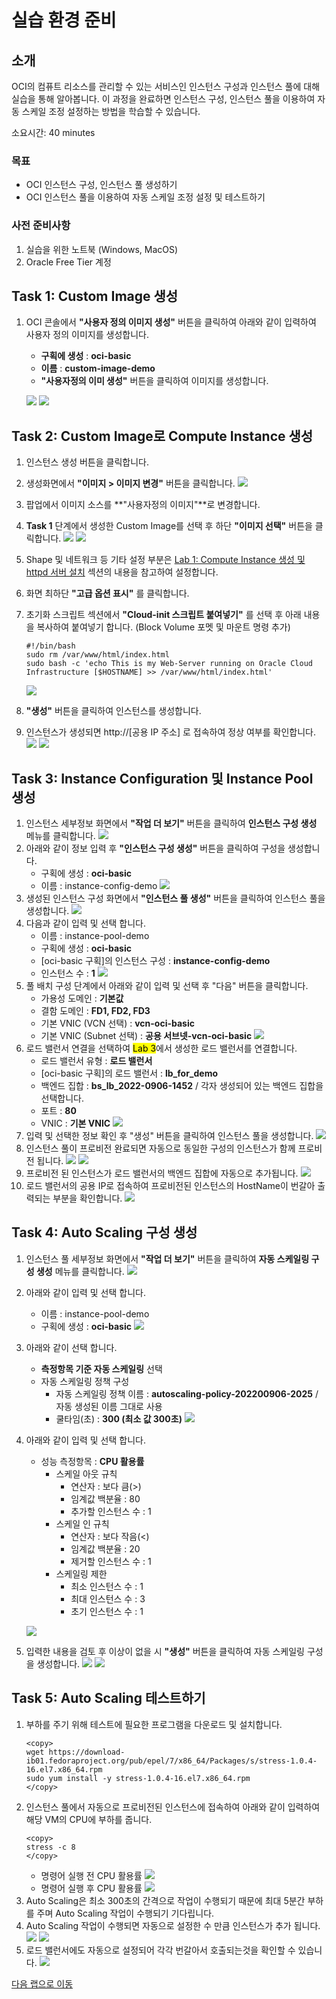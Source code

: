 # 실습 환경 준비

## 소개

OCI의 컴퓨트 리소스를 관리할 수 있는 서비스인 인스턴스 구성과 인스턴스 풀에 대해 실습을 통해 알아봅니다.
이 과정을 완료하면 인스턴스 구성, 인스턴스 풀을 이용하여 자동 스케일 조정 설정하는 방법을 학습할 수 있습니다.

소요시간: 40 minutes

### 목표

- OCI 인스턴스 구성, 인스턴스 풀 생성하기
- OCI 인스턴스 풀을 이용하여 자동 스케일 조정 설정 및 테스트하기

### 사전 준비사항

1. 실습을 위한 노트북 (Windows, MacOS)
1. Oracle Free Tier 계정

## Task 1: Custom Image 생성

1. OCI 콘솔에서 **"사용자 정의 이미지 생성"** 버튼을 클릭하여 아래와 같이 입력하여 사용자 정의 이미지를 생성합니다.
   * **구획에 생성** : **oci-basic**
   * **이름** : **custom-image-demo**
   * **"사용자정의 이미 생성"** 버튼을 클릭하여 이미지를 생성합니다.
   
   ![](images/oci-compute-create-custom-image-1.png " ")
   ![](images/oci-compute-create-custom-image-2.png " ")

## Task 2: Custom Image로 Compute Instance 생성

1. 인스턴스 생성 버튼을 클릭합니다.
2. 생성화면에서 **"이미지 > 이미지 변경"** 버튼을 클릭합니다.
   ![](images/oci-compute-create-from-custom-image-1.png " ")
3. 팝업에서 이미지 소스를 **"사용자정의 이미지"**로 변경합니다.
4. **Task 1** 단계에서 생성한 Custom Image를 선택 후 하단 **"이미지 선택"** 버튼을 클릭합니다.
   ![](images/oci-compute-create-from-custom-image-2.png " ")
   ![](images/oci-compute-create-from-custom-image-3.png " ")
5. Shape 및 네트워크 등 기타 설정 부분은 [Lab 1: Compute Instance 생성 및 httpd 서버 설치](http://localhost:4000/learning-library/oci-library/oci-basic-compute/livelabs/index.html?lab=create-compute-instance) 섹션의 내용을 참고하여 설정합니다.
6. 화면 최하단 **"고급 옵션 표시"** 를 클릭합니다.
7. 초기화 스크립트 섹션에서 **"Cloud-init 스크립트 붙여넣기"** 를 선택 후 아래 내용을 복사하여 붙여넣기 합니다. (Block Volume 포멧 및 마운트 명령 추가)
      ```
      #!/bin/bash
      sudo rm /var/www/html/index.html
      sudo bash -c 'echo This is my Web-Server running on Oracle Cloud Infrastructure [$HOSTNAME] >> /var/www/html/index.html'
      ```

   ![](images/oci-compute-create-from-custom-image-5.png " ")
8. **"생성"** 버튼을 클릭하여 인스턴스를 생성합니다.
9. 인스턴스가 생성되면 http://[공용 IP 주소] 로 접속하여 정상 여부를 확인합니다.
   ![](images/oci-compute-create-from-custom-image-6.png " ")
   ![](images/oci-compute-create-from-custom-image-7.png " ")


## Task 3: Instance Configuration 및 Instance Pool 생성

1. 인스턴스 세부정보 화면에서 **"작업 더 보기"** 버튼을 클릭하여 **인스턴스 구성 생성** 메뉴를 클릭합니다.
   ![](images/oci-compute-create-instance-config-1.png " ")
2. 아래와 같이 정보 입력 후 **"인스턴스 구성 생성"** 버튼을 클릭하여 구성을 생성합니다.
   * 구획에 생성 : **oci-basic**
   * 이름 : instance-config-demo
   ![](images/oci-compute-create-instance-config-2.png " ")
3. 생성된 인스턴스 구성 화면에서 **"인스턴스 풀 생성"** 버튼을 클릭하여 인스턴스 풀을 생성합니다.
   ![](images/oci-compute-create-instance-config-3.png " ")
4. 다음과 같이 입력 및 선택 합니다.
   * 이름 : instance-pool-demo
   * 구획에 생성 : **oci-basic**
   * [oci-basic 구획]의 인스턴스 구성 : **instance-config-demo**
   * 인스턴스 수 : **1**
   ![](images/oci-compute-create-instance-pool-1.png " ")
5. 풀 배치 구성 단계에서 아래와 같이 입력 및 선택 후 "다음" 버튼을 클릭합니다.
   * 가용성 도메인 : **기본값**
   * 결함 도메인 : **FD1, FD2, FD3**
   * 기본 VNIC (VCN 선택) : **vcn-oci-basic**
   * 기본 VNIC (Subnet 선택) : **공용 서브넷-vcn-oci-basic**
   ![](images/oci-compute-create-instance-pool-2.png " ")
6. 로드 밸런서 연결을 선택하여 <mark>Lab 3</mark>에서 생성한 로드 밸런서를 연결합니다.
   * 로드 밸런서 유형 : **로드 밸런서**
   * [oci-basic 구획]의 로드 밸런서 : **lb\_for\_demo**
   * 백엔드 집합 : **bs\_lb\_2022-0906-1452** / 각자 생성되어 있는 백엔드 집합을 선택합니다.
   * 포트 : **80**
   * VNIC : **기본 VNIC**
   ![](images/oci-compute-create-instance-pool-3.png " ")
7. 입력 및 선택한 정보 확인 후 "생성" 버튼을 클릭하여 인스턴스 풀을 생성합니다.
   ![](images/oci-compute-create-instance-pool-4.png " ")
8. 인스턴스 풀이 프로비전 완료되면 자동으로 동일한 구성의 인스턴스가 함께 프로비전 됩니다.
   ![](images/oci-compute-create-instance-pool-6.png " ")
   ![](images/oci-compute-create-instance-pool-7.png " ")
9. 프로비전 된 인스턴스가 로드 밸런서의 백엔드 집합에 자동으로 추가됩니다.
   ![](images/oci-compute-create-instance-pool-5.png " ")
10. 로드 밸런서의 공용 IP로 접속하여 프로비전된 인스턴스의 HostName이 번갈아 출력되는 부분을 확인합니다.
   ![](images/oci-compute-create-instance-pool-8.png " ")


## Task 4: Auto Scaling 구성 생성
1. 인스턴스 풀 세부정보 화면에서 **"작업 더 보기"** 버튼을 클릭하여 **자동 스케일링 구성 생성** 메뉴를 클릭합니다.
   ![](images/oci-compute-create-auto-scaling-1.png " ")
2. 아래와 같이 입력 및 선택 합니다.
   * 이름 : instance-pool-demo
   * 구획에 생성 : **oci-basic**
   ![](images/oci-compute-create-auto-scaling-2.png " ")
3. 아래와 같이 선택 합니다.
   * **측정항목 기준 자동 스케일링** 선택
   * 자동 스케일링 정책 구성
      * 자동 스케일링 정책 이름 : **autoscaling-policy-202200906-2025** / 자동 생성된 이름 그대로 사용
      * 쿨타임(초) : **300 (최소 값 300초)**
   ![](images/oci-compute-create-auto-scaling-3.png " ")
4. 아래와 같이 입력 및 선택 합니다.
   * 성능 측정항목 : **CPU 활용률**
      * 스케일 아웃 규칙
         * 연산자 : 보다 큼(>)
         * 임계값 백분율 : 80
         * 추가할 인스턴스 수 : 1
      * 스케일 인 규칙
         * 연산자 : 보다 작음(<)
         * 임계값 백분율 : 20
         * 제거할 인스턴스 수 : 1
      * 스케일링 제한
         * 최소 인스턴스 수 : 1
         * 최대 인스턴스 수 : 3
         * 초기 인스턴스 수 : 1

   ![](images/oci-compute-create-auto-scaling-4.png " ")
5. 입력한 내용을 검토 후 이상이 없을 시 **"생성"** 버튼을 클릭하여 자동 스케일링 구성을 생성합니다.
   ![](images/oci-compute-create-auto-scaling-5.png " ")
   ![](images/oci-compute-create-auto-scaling-6.png " ")

## Task 5: Auto Scaling 테스트하기
1. 부하를 주기 위해 테스트에 필요한 프로그램을 다운로드 및 설치합니다.
      ````shell
      <copy>
      wget https://download-ib01.fedoraproject.org/pub/epel/7/x86_64/Packages/s/stress-1.0.4-16.el7.x86_64.rpm
      sudo yum install -y stress-1.0.4-16.el7.x86_64.rpm
      </copy>
      ````
2. 인스턴스 풀에서 자동으로 프로비전된 인스턴스에 접속하여 아래와 같이 입력하여 해당 VM의 CPU에 부하를 줍니다.
      ````shell
      <copy>
      stress -c 8
      </copy>
      ````
   * 명령어 실행 전 CPU 활용률
     ![](images/oci-auto-scaling-test-1.png " ")
   * 명령어 실행 후 CPU 활용률
     ![](images/oci-auto-scaling-test-2.png " ")
3. Auto Scaling은 최소 300초의 간격으로 작업이 수행되기 때문에 최대 5분간 부하를 주며 Auto Scaling 작업이 수행되기 기다립니다.
4. Auto Scaling 작업이 수행되면 자동으로 설정한 수 만큼 인스턴스가 추가 됩니다.
   ![](images/oci-auto-scaling-test-3.png " ")
   ![](images/oci-auto-scaling-test-4.png " ")
5. 로드 밸런서에도 자동으로 설정되어 각각 번갈아서 호출되는것을 확인할 수 있습니다.
   ![](images/oci-auto-scaling-test-5.png " ")

[다음 랩으로 이동](#next)